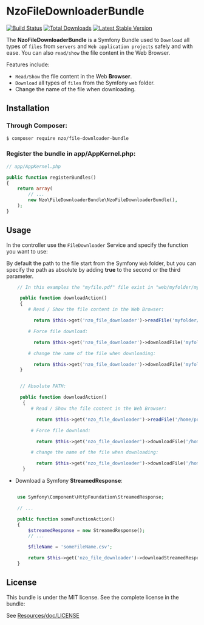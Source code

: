 NzoFileDownloaderBundle
=====================

[![Build Status](https://travis-ci.org/nayzo/NzoFileDownloaderBundle.svg?branch=master)](https://travis-ci.org/nayzo/NzoFileDownloaderBundle)
[![Total Downloads](https://poser.pugx.org/nzo/file-downloader-bundle/downloads)](https://packagist.org/packages/nzo/file-downloader-bundle)
[![Latest Stable Version](https://poser.pugx.org/nzo/file-downloader-bundle/v/stable)](https://packagist.org/packages/nzo/file-downloader-bundle)

The **NzoFileDownloaderBundle** is a Symfony Bundle used to ``Download`` all types of ``files`` from ``servers`` and ``Web application projects`` safely and with ease.
You can also ``read/show`` the file content in the Web Browser.

Features include:

- ``Read/Show`` the file content in the Web **Browser**.
- ``Download`` all types of ``files`` from the Symfony ``web`` folder.
- Change the name of the file when downloading.


Installation
------------

### Through Composer:

``` bash
$ composer require nzo/file-downloader-bundle
```

### Register the bundle in app/AppKernel.php:

``` php
// app/AppKernel.php

public function registerBundles()
{
    return array(
        // ...
        new Nzo\FileDownloaderBundle\NzoFileDownloaderBundle(),
    );
}
```

Usage
-----

In the controller use the ``FileDownloader`` Service and specify the function you want to use:

By default the path to the file start from the Symfony ``Web`` folder, but you can specify the path as absolute by adding **true** to the second or the third parameter.

``` php
    // In this examples the "myfile.pdf" file exist in "web/myfolder/myfile.pdf".

     public function downloadAction()
     {
        # Read / Show the file content in the Web Browser:

          return $this->get('nzo_file_downloader')->readFile('myfolder/myfile.pdf');

        # Force file download:

          return $this->get('nzo_file_downloader')->downloadFile('myfolder/myfile.pdf');

        # change the name of the file when downloading:

          return $this->get('nzo_file_downloader')->downloadFile('myfolder/myfile.pdf', 'newName.pdf');
     }


     // Absolute PATH:

     public function downloadAction()
      {
         # Read / Show the file content in the Web Browser:

           return $this->get('nzo_file_downloader')->readFile('/home/profile/myfile.pdf', true);  // true: for Absolute PATH

         # Force file download:

           return $this->get('nzo_file_downloader')->downloadFile('/home/profile/myfile.pdf', true);  // true: for Absolute PATH

         # change the name of the file when downloading:

           return $this->get('nzo_file_downloader')->downloadFile('/home/profile/myfile.pdf', 'newName.pdf', true);  // true: for Absolute PATH
      }

```

- Download a Symfony **StreamedResponse**:

``` php

    use Symfony\Component\HttpFoundation\StreamedResponse;

    // ...

    public function someFunctionAction()
    {
        $streamedResponse = new StreamedResponse();
        // ...

        $fileName = 'someFileName.csv';

        return $this->get('nzo_file_downloader')->downloadStreamedResponse($streamedResponse, $fileName);
    }

```

License
-------

This bundle is under the MIT license. See the complete license in the bundle:

See [Resources/doc/LICENSE](https://github.com/nayzo/NzoFileDownloaderBundle/blob/master/Resources/doc/LICENSE)
